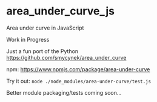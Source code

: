 # area_under_curve_js
Area under curve in JavaScript

Work in Progress

Just a fun port of the Python
https://github.com/smycynek/area_under_curve

npm: https://www.npmjs.com/package/area-under-curve

Try it out:
`node ./node_modules/area-under-curve/test.js`

Better module packaging/tests coming soon...
